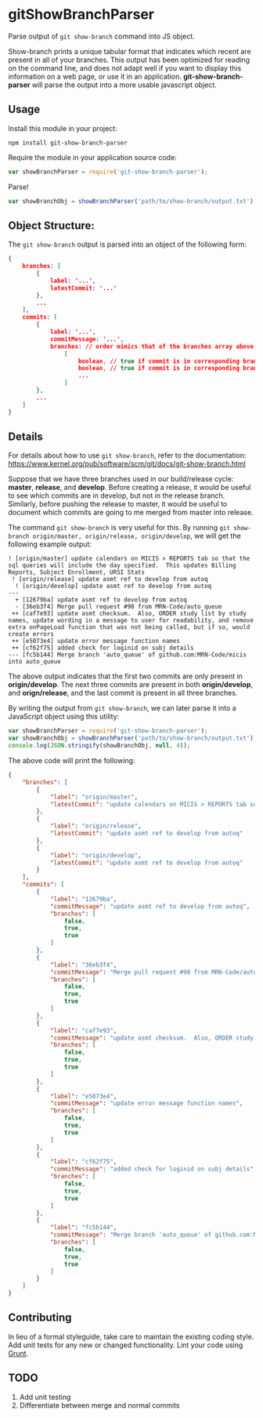 gitShowBranchParser
===================

Parse output of `git show-branch` command into JS object. 

Show-branch prints a unique tabular format that indicates which recent
are present in all of your branches. This output has been optimized for
reading on the command line, and does not adapt well if you want to
display this information on a web page, or use it in an application. 
**git-show-branch-parser** will parse the output into a more usable
javascript object.

## Usage
Install this module in your project:
```shell
npm install git-show-branch-parser
```

Require the module in your application source code:
```js
var showBranchParser = require('git-show-branch-parser');
```

Parse!
```js
var showBranchObj = showBranchParser('path/to/show-branch/output.txt');
```

## Object Structure:
The `git show-branch` output is parsed into an object of the following form:
```json
{
    branches: [
        {
            label: '...',
            latestCommit: '...'
        },
        ...
    ],
    commits: [
        {
            label: '...',
            commitMessage: '...',
            branches: // order mimics that of the branches array above
                [
                    boolean, // true if commit is in corresponding branch
                    boolean, // true if commit is in corresponding branch
                    ...
                ]
        },
        ...
    ]
}
```

## Details
For details about how to use `git show-branch`, refer to the documentation: 
https://www.kernel.org/pub/software/scm/git/docs/git-show-branch.html

Suppose that we have three branches used in our build/release cycle:
**master**, **release**, and **develop**. Before creating a release, it would
be useful to see which commits are in develop, but not in the release branch. 
Similarly, before pushing the release to master, it would be useful to document
which commits are going to me merged from master into release. 

The command `git show-branch` is very useful for this. By running `git show-branch origin/master,
origin/release, origin/develop`, we will get the following example output:
```
! [origin/master] update calendars on MICIS > REPORTS tab so that the sql queries will include the day specified.  This updates Billing Reports, Subject Enrollment, URSI Stats
 ! [origin/release] update asmt ref to develop from autoq
  ! [origin/develop] update asmt ref to develop from autoq
---
  + [12679ba] update asmt ref to develop from autoq
  - [36eb3f4] Merge pull request #90 from MRN-Code/auto_queue
 ++ [caf7e93] update asmt checksum.  Also, ORDER study list by study names, update wording in a message to user for readability, and remove extra onPageLoad function that was not being called, but if so, would create errors
 ++ [e5073e4] update error message function names
 ++ [cf62f75] added check for loginid on subj details
--- [fc5b144] Merge branch 'auto_queue' of github.com:MRN-Code/micis into auto_queue
```

The above output indicates that the first two commits are only present in **origin/develop**.
The next three commits are present in both **origin/develop**, and **orign/release**, and the
last commit is present in all three branches. 

By writing the output from `git show-branch`, we can later parse it into a JavaScript object
using this utility:
```js
var showBranchParser = require('git-show-branch-parser');
var showBranchObj = showBranchParser('path/to/show-branch/output.txt');
console.log(JSON.stringify(showBranchObj, null, 4));
```

The above code will print the following:

```json
{
    "branches": [
        {
            "label": "origin/master",
            "latestCommit": "update calendars on MICIS > REPORTS tab so that the sql queries will include the day specified.  This updates Billing Reports, Subject Enrollment, URSI Stats"
        },
        {
            "label": "origin/release",
            "latestCommit": "update asmt ref to develop from autoq"
        },
        {
            "label": "origin/develop",
            "latestCommit": "update asmt ref to develop from autoq"
        }
    ],
    "commits": [
        {
            "label": "12679ba",
            "commitMessage": "update asmt ref to develop from autoq",
            "branches": [
                false,
                true,
                true
            ]
        },
        {
            "label": "36eb3f4",
            "commitMessage": "Merge pull request #90 from MRN-Code/auto_queue",
            "branches": [
                false,
                true,
                true
            ]
        },
        {
            "label": "caf7e93",
            "commitMessage": "update asmt checksum.  Also, ORDER study list by study names, update wording in a message to user for readability, and remove extra onPageLoad function that was not being called, but if so, would create errors",
            "branches": [
                false,
                true,
                true
            ]
        },
        {
            "label": "e5073e4",
            "commitMessage": "update error message function names",
            "branches": [
                false,
                true,
                true
            ]
        },
        {
            "label": "cf62f75",
            "commitMessage": "added check for loginid on subj details",
            "branches": [
                false,
                true,
                true
            ]
        },
        {
            "label": "fc5b144",
            "commitMessage": "Merge branch 'auto_queue' of github.com:MRN-Code/micis into auto_queue",
            "branches": [
                false,
                true,
                true
            ]
        }
    ]
}
```

## Contributing
In lieu of a formal styleguide, take care to maintain the existing coding style. Add unit tests for any new or changed functionality. Lint your code using [Grunt](http://gruntjs.com/).

## TODO
1. Add unit testing
2. Differentiate between merge and normal commits

